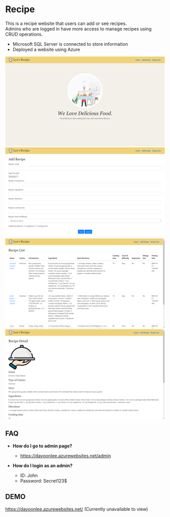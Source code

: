 # Recipe

This is a recipe website that users can add or see recipes. <br>
Admins who are logged in have more access to manage recipes using CRUD operations.

- Microsoft SQL Server is connected to store information
- Deployed a website using Azure

![Demo Image 1](https://github.com/danadayoonlee/danadayoonlee.github.io/blob/master/images/recipe_1.PNG)
![Demo Image 2](https://github.com/danadayoonlee/danadayoonlee.github.io/blob/master/images/recipe_2.PNG)
![Demo Image 3](https://github.com/danadayoonlee/danadayoonlee.github.io/blob/master/images/recipe_3.PNG)
![Demo Image 4](https://github.com/danadayoonlee/danadayoonlee.github.io/blob/master/images/recipe_4.PNG)

## FAQ

- **How do I go to admin page?**
    - https://dayoonlee.azurewebsites.net/admin

- **How do I login as an admin?**
    - ID: John
    - Password: Secret123$

## DEMO

https://dayoonlee.azurewebsites.net/ (Currently unavailable to view)

